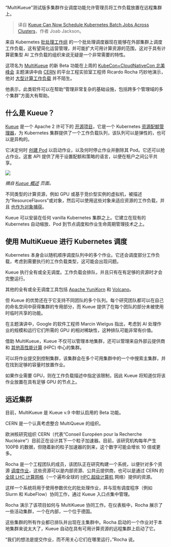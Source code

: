 
<!--
title: Kueue现在可以跨集群调度Kubernetes批处理作业
cover: https://cdn.thenewstack.io/media/2024/11/59ad16fe-kueue.png
-->

“MultiKueue”测试版多集群作业调度功能允许管理员将工作负载放置在远程集群上。

> 译自 [Kueue Can Now Schedule Kubernetes Batch Jobs Across Clusters](https://thenewstack.io/kueue-can-now-schedule-kubernetes-batch-jobs-across-clusters/)，作者 Joab Jackson。

来自 Kubernetes [批处理工作组](https://github.com/kubernetes/community/blob/master/wg-batch/README.md) 的一个批处理调度器现在能够在外部集群上调度工作负载，这有望简化运营管理，并可能扩大可用计算资源的范围，这对于具有计算密集型 AI 工作负载的组织来说无疑是一个非常需要的特性。

这项名为 [MultiKueue](https://kueue.sigs.k8s.io/docs/concepts/multikueue/) 的新 Beta 功能在上周的 [KubeCon+CloudNativeCon 北美峰会](https://events.linuxfoundation.org/kubecon-cloudnativecon-north-america/) 主题演讲中由 [CERN](https://home.cern/science/computing) 的平台工程实验室工程师 Ricardo Rocha  巧妙地演示，他对 [大型计算工作负载](https://thenewstack.io/how-cern-accelerates-with-kubernetes-helm-prometheus-and-coredns/) 并不陌生。

他表示，此类软件可以在帮助“管理非常复杂的基础设施，包括跨多个管理域的多个集群”方面大有帮助。


## 什么是 Kueue？

[Kueue](https://kueue.sigs.k8s.io/) 是一个 Apache 2 许可下的 [开源项目](https://github.com/kubernetes-sigs/kueue)，它是一个 Kubernetes [资源配额管理器](https://kueue.sigs.k8s.io/docs/overview/)，为 Kubernetes 集群提供了一个工作负载队列，该队列可以是弹性的，也可以是异构的。

它决定何时 [创建 Pod](https://kueue.sigs.k8s.io/docs/concepts#admission) 以启动作业，以及何时停止作业并删除其 Pod。它还可以抢占作业。这套 API 提供了用于设置配额和策略的语言，以便在租户之间公平共享。

![](https://cdn.thenewstack.io/media/2024/11/6f076d43-kueue-theory-of-operation.svg)

*摘自 [Kueue 概述](https://kueue.sigs.k8s.io/docs/overview/) 页面。*

不同类型的计算资源，例如 GPU 或基于竞价型实例的虚拟机，被描述为“ResourceFlavors”或对象，然后可以使用这些对象来适应资源的工作负载，并且 [也作为对象捕获](https://www.youtube.com/watch?v=HWTNCTaKZ_o)。

Kueue 可以安装在任何 vanilla Kubernetes 集群之上。它建立在现有的 Kubernetes 自动缩放、Pod 到节点调度和作业生命周期管理技术之上。

## 使用 MultiKueue 进行 Kubernetes 调度

Kubernetes 本身会以随机顺序调度队列中的多个作业。它还会调度部分工作负载，考虑到需要执行的工作负载类型，这可能会出现问题。

Kueue 执行全有或全无调度。工作负载会排队，并且只有在有足够的资源时才会完整运行。

其他的全有或全无调度工具包括 [Apache YuniKorn](https://yunikorn.apache.org/) 和 [Volcano](https://volcano.sh/en/)。

但 Kueue 的优势还在于它支持不同团队的多个队列。每个研究团队都可以在自己的命名空间中获得集群的专用部分，而 Kueue 提供了在每个团队的部分未被使用时临时共享的功能。

在主题演讲中，Google 的软件工程师 Marcin Wielgus 指出，考虑到 AI 处理作业的规模和运行它们所需的 GPU 的相对稀缺性，这种排队可能非常有价值。

借助 MultiKueue，Kueue 不仅可以管理本地集群，还可以管理来自外部云提供商和 [其他高性能计算](https://link.springer.com/article/10.1007/s41781-020-00052-w) (HPC) 中心的集群。

可以将作业提交到控制集群，该集群会在多个可用集群中的一个中搜索主集群，并在找到足够的容量时放置作业。

如果作业需要 GPU，则在工作负载描述中指定该限制，因此 Kueue 将知道仅将该作业放置在具有足够 GPU 的节点上。


## 远近集群

目前，MultiKueue 是 Kueue v.9 中默认启用的 Beta 功能。

CERN 是一个认真考虑整合 MultiQueue 的组织。

欧洲核研究组织 CERN（代表“Conseil Européen pour la Recherche Nucléaire”）目前正在设计其下一个粒子加速器。目前，该研究机构每年产生 100PB 的数据，但随着新的粒子加速器的到来，这个数字可能会增长 10 倍或更多。

Rocha 是一个工程团队的成员，该团队正在研究构建一个系统，以便针对多个资源 [调度作业](https://arxiv.org/abs/2309.06782)，这些资源可以是内部资源、公共云提供商，也可以是通过 CERN 的 [全球 LHC 计算网格](https://home.cern/science/computing/grid)（一个遍布全球的 [HPC 超级计算机](https://thenewstack.io/xs-colossus-supercomputer-changes-the-sc500-performance-game/) 网络）提供的资源。

这样一个系统将用于使用参数优化的批处理作业，并与现有调度程序（例如 Slurm 和 KubeFlow）协同工作，通过 Kueue 入口点集中管理。

Rocha 演示了该项目如何与 MultiKueue 协同工作。在仪表板中，Rocha 展示了一些活动集群，一个在内部，一个位于德国。

这些集群的所有作业都已排队并出现在主集群中。Rocha 启动的一个作业对于本地集群来说太大了，Kueue 自动在具有可用计算资源的远程集群上启动了它。

“我们的想法是提交作业，而不用关心它们在哪里运行，”Rocha 说。
